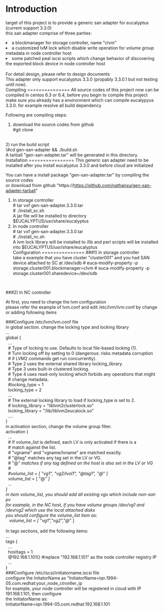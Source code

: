 Introduction
=============

target of this project is to provide a generic san adapter for eucalyptus (current support 3.3.0) <br/>
this san adapter comprise of three parties: <br/>
<li>a blockmanager for storage controller, name "clvm" <br/>
<li>a customized lvM lock which disable write operation for volume group metadata in node controller host <br/>
<li>some patched peal iscsi scripts which change behavior of discovering the exported block device in node controller host <br/>
<br/>
For detail design, please refer to design documents <br/>
This adapter only support eucalyptus 3.3.0 (propably 3.3.0.1 but not testing until now). <br/>
Compiling
===============
All source codes of this project now can be compiled in centos 6.3 or 6.4, before you begin to compile this project <br/>
make sure you already has a environment which can compile eucalypyus 3.3.0. for example resolve all build dependency<br/>
  
Following are compiling steps: <br/>
1) download the source codes from github <br/>
\#git clone  <br/>
<br/>
2) run the build script <br>
\#cd gen-san-adapter && ./build.sh <br/>
A tarball "gen-san-adapter.tar" will be generated in this directory.<br/>
Installation
================
This generic san adapter need to be installed after you install eucalyptus 3.3.0 and before cloud are initialized  

You can have a install package "gen-san-adapter.tar" by compiling the source codes <br/>
or download from github "https://https://github.com/nathanxu/gen-san-adapter-tarball" <br/>
1) In storage controller <br/>
\# tar vxf gen-san-adapter.3.3.0.tar <br/>
\# ./install_sc.sh <br/>
A jar file will be installed to directory $EUCALYPTUS/usr/share/eucalyptus <br/>
2) In node controller <br/>
\# tar vxf gen-san-adapter.3.3.0.tar <br/>
\# ./install_nc.sh <br/>
A lvm lock library will be installed to /lib and perl scripts will be installed into $EUCALYPTUS/usr/share/eucalyptus<br/>
Configuration
===============
###1) In storage controller <br/>
take a example that you have cluster "cluster001" and you had SAN device attached to SC at /dev/sdb
\# euca-modify-property -p storage.cluster001.blockmanager=clvm
\# euca-modify-property -p storage.cluster001.sharedevice=/dev/sdb
<br/>

###2) In NC controller <br/>

At first, you need to change the lvm configuration <br>
please refer the example of lvm.conf and edit /etc/lvm/lvm.conf by change or adding following items<br/>

###Configure /etc/lvm/lvm.conf file <br>
in global section. change the locking type and locking library
<br/>
...<br/>
global { <br/>
&nbsp;&nbsp;...<br/>
&nbsp;&nbsp;\# Type of locking to use. Defaults to local file-based locking (1). <br/>
&nbsp;&nbsp;\# Turn locking off by setting to 0 (dangerous: risks metadata corruption <br/>
&nbsp;&nbsp;\# if LVM2 commands get run concurrently). <br/>
&nbsp;&nbsp;\# Type 2 uses the external shared library locking_library. <br/>
&nbsp;&nbsp;\# Type 3 uses built-in clustered locking. <br/>
&nbsp;&nbsp;\# Type 4 uses read-only locking which forbids any operations that might <br/>
&nbsp;&nbsp;\# change metadata. <br/>
&nbsp;&nbsp;\#locking_type = 1 <br/>
&nbsp;&nbsp;locking_type = 2 <br/>
&nbsp;&nbsp;... <br/>
&nbsp;&nbsp;\# The external locking library to load if locking_type is set to 2. <br/>
&nbsp;&nbsp;\#   locking_library = "liblvm2clusterlock.so" <br/>
&nbsp;&nbsp;locking_library = "/lib/liblvm2eucalock.so" <br/>
&nbsp;&nbsp;.... <br/>
}<br/>
in activation section, change the volume group filter. <br/>
activation {<br/>
&nbsp;&nbsp;...<br/>
&nbsp;&nbsp;\# If volume_list is defined, each LV is only activated if there is a <br/>
&nbsp;&nbsp;\# match against the list.<br/>
&nbsp;&nbsp;\# "vgname" and "vgname/lvname" are matched exactly.<br/>
&nbsp;&nbsp;\# "@tag" matches any tag set in the LV or VG.<br/>
&nbsp;&nbsp;\# "@*" matches if any tag defined on the host is also set in the LV or VG<br/>
&nbsp;&nbsp;\#<br/>
&nbsp;&nbsp;\#volume_list = [ "vg1", "vg2/lvol1", "@tag1", "@*" ]<br/>
&nbsp;&nbsp;volume_list = [ "@*" ]<br/>
&nbsp;&nbsp;...<br/>
}<br/>
in item volume_list, you should add all existing vgs which include non-san pv <br/>
for example, in the NC host, if you have volume groups /dev/vg1 and /dev/vg2 which use the local attached disks <br/>
you should configure the volume_list item as: <br>
&nbsp;&nbsp;&nbsp;volume_list = [ "vg1","vg2","@*" ]<br/>
<br/>
In tags sections, add the following items: <br/>
...<br/>
tags { <br/>
&nbsp;&nbsp;...<br/>
&nbsp;&nbsp;hosttags = 1 <br/>
&nbsp;&nbsp;@192.168.1.101{} #replace "192.168.1.101" as the node controller registry IP <br/>
&nbsp;&nbsp;...<br/>
}<br/>
###Configure /etc/iscsi/initiatorname.iscsi file <br>
configure the InitatorName as "InitiatorName=iqn.1994-05.com.redhat:your_node_ctronller_ip<br/>
for example, your node controller will be registered in cloud with IP 191.168.1.101, then configure<br>
the InitiatorName as: <br/>
InitiatorName=iqn.1994-05.com.redhat:192.168.1.101<br/>






  
